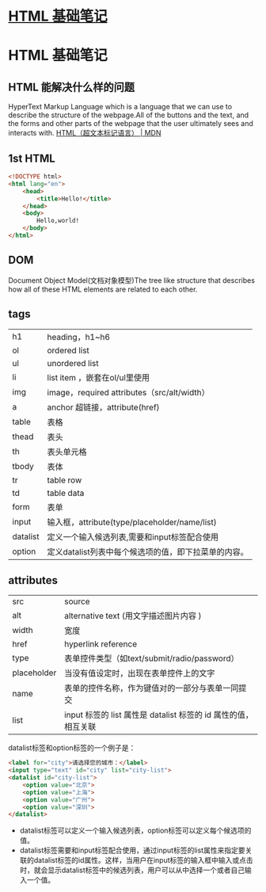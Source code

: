 # [HTML 基础笔记](https://github.com/hadleysu/gitblog/issues/8)

# HTML 基础笔记

## HTML 能解决什么样的问题

HyperText Markup Language which is a language that we can use to describe the structure of the webpage.All of the buttons and the text, and the forms and other parts of the webpage that the user ultimately sees and interacts with. [HTML（超文本标记语言） | MDN](https://developer.mozilla.org/zh-CN/docs/Web/HTML)

## 1st HTML

```html
<!DOCTYPE html>
<html lang="en">
    <head>
        <title>Hello!</title>
    </head>
    <body>
        Hello,world!
    </body>
</html>
```

## DOM

Document Object Model(文档对象模型)The tree like structure that describes how all of these HTML elements are related to each other.

## tags

|           |                                   |
|-----------|-----------------------------------|
| h1        | heading，h1~h6                    |
| ol        | ordered list                      |
| ul        | unordered list                    |
| li        | list item ，嵌套在ol/ul里使用        |
| img       | image，required attributes（src/alt/width）|
| a         | anchor 超链接，attribute(href)     |
| table     | 表格                               |
| thead     | 表头                               |
| th        | 表头单元格                          |
| tbody     | 表体                               |
| tr        | table row                          |
| td        | table data                         |
| form      | 表单                               |
| input     | 输入框，attribute(type/placeholder/name/list) |
| datalist  | 定义一个输入候选列表,需要和input标签配合使用|
| option    | 定义datalist列表中每个候选项的值，即下拉菜单的内容。|

## attributes

|            |                                     |
|------------|-------------------------------------|
| src        | source                              |
| alt        | alternative text (用文字描述图片内容 )|
| width      | 宽度                                 |
| href       | hyperlink reference                  |
| type       | 表单控件类型（如text/submit/radio/password） |
| placeholder| 当没有值设定时，出现在表单控件上的文字         |
| name       | 表单的控件名称，作为键值对的一部分与表单一同提交|
| list       | input 标签的 list 属性是 datalist 标签的 id 属性的值，相互关联|

datalist标签和option标签的一个例子是：

```html
<label for="city">请选择您的城市：</label>
<input type="text" id="city" list="city-list">
<datalist id="city-list">
    <option value="北京">
    <option value="上海">
    <option value="广州">
    <option value="深圳">
</datalist>
```

- datalist标签可以定义一个输入候选列表，option标签可以定义每个候选项的值。
- datalist标签需要和input标签配合使用，通过input标签的list属性来指定要关联的datalist标签的id属性。这样，当用户在input标签的输入框中输入或点击时，就会显示datalist标签中的候选列表，用户可以从中选择一个或者自己输入一个值。
